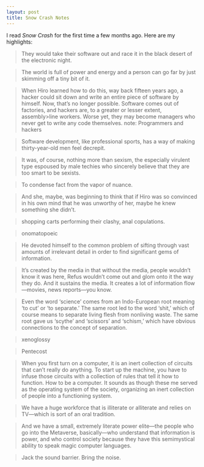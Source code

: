 ```yaml
---
layout: post
title: Snow Crash Notes
---
```


I read *Snow Crash* for the first time a few months ago. Here are
my highlights:

> They would take their software out and race it in the black desert of the electronic night.

> The world is full of power and energy and a person can go far by just skimming off a tiny bit of it.

> When Hiro learned how to do this, way back fifteen years ago, a hacker could sit down and write an entire piece of software by himself. Now, that’s no longer possible. Software comes out of factories, and hackers are, to a greater or lesser extent, assembly>line workers. Worse yet, they may become managers who never get to write any code themselves.
note:
Programmers and hackers

> Software development, like professional sports, has a way of making thirty-year-old men feel decrepit.

> It was, of course, nothing more than sexism, the especially virulent type espoused by male techies who sincerely believe that they are too smart to be sexists.

> To condense fact from the vapor of nuance.

> And she, maybe, was beginning to think that if Hiro was so convinced in his own mind that he was unworthy of her, maybe he knew something she didn’t.

> shopping carts performing their clashy, anal copulations.

> onomatopoeic

> He devoted himself to the common problem of sifting through vast amounts of irrelevant detail in order to find significant gems of information.

> It’s created by the media in that without the media, people wouldn’t know it was here, Refus wouldn’t come out and glom onto it the way they do. And it sustains the media. It creates a lot of information flow—movies, news reports—you know.

> Even the word ‘science’ comes from an Indo-European root meaning ‘to cut’ or ‘to separate.’ The same root led to the word ‘shit,’ which of course means to separate living flesh from nonliving waste. The same root gave us ‘scythe’ and ‘scissors’ and ‘schism,’ which have obvious connections to the concept of separation.

> xenoglossy

> Pentecost

> When you first turn on a computer, it is an inert collection of circuits that can’t really do anything. To start up the machine, you have to infuse those circuits with a collection of rules that tell it how to function. How to be a computer. It sounds as though these me served as the operating system of the society, organizing an inert collection of people into a functioning system.

> We have a huge workforce that is illiterate or alliterate and relies on TV—which is sort of an oral tradition.

> And we have a small, extremely literate power elite—the people who go into the Metaverse, basically—who understand that information is power, and who control society because they have this semimystical ability to speak magic computer languages.

> Jack the sound barrier. Bring the noise. 
